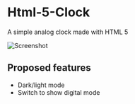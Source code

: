 # Html-5-Clock
A simple analog clock made with HTML 5

![Screenshot](http://i.imgur.com/SgGDc56.png "Screenshot")

## Proposed features
* Dark/light mode
* Switch to show digital mode

